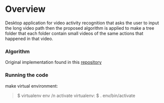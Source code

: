 # Overview

Desktop application for video activity recognition that asks the user to input the long video path then the proposed algorithm is applied to make a tree folder that each folder contain small videos of the same actions that happened in that video.

### Algorithm

Original implementation found in this <a href='https://github.com/Nadern96/kinetics-i3d'> repository</a>

### Running the code

make virtual environment:
> $ virtualenv env  /n
activate virtualenv:
> $ . env/bin/activate

